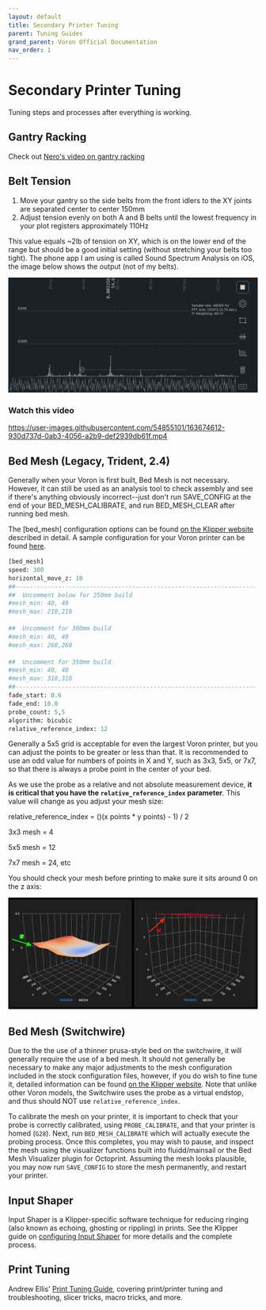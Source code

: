 ```yaml
---
layout: default
title: Secondary Printer Tuning
parent: Tuning Guides
grand_parent: Voron Official Documentation
nav_order: 1
---
```


# Secondary Printer Tuning

Tuning steps and processes after everything is working.

## Gantry Racking

Check out [Nero's video on gantry racking](https://www.youtube.com/watch?v=cOn6u9kXvy0)

## Belt Tension

1. Move your gantry so the side belts from the front idlers to the XY joints are separated center to center 150mm
2. Adjust tension evenly on both A and B belts until the lowest frequency in your plot registers approximately 110Hz

This value equals ~2lb of tension on XY, which is on the lower end of the range but should be a good initial setting (without stretching your belts too tight). The phone app I am using is called Sound Spectrum Analysis on iOS, the image below shows the output (not of my belts).



![](./images/sound-spectrum-belt.jpg)

### Watch this video



https://user-images.githubusercontent.com/54855101/163674612-930d737d-0ab3-4056-a2b9-def2939db61f.mp4



## Bed Mesh (Legacy, Trident, 2.4)

Generally when your Voron is first built, Bed Mesh is not necessary. However, it can still be used as an analysis tool to check assembly and see if there's anything obviously incorrect--just don't run SAVE_CONFIG at the end of your BED_MESH_CALIBRATE, and run BED_MESH_CLEAR after running bed mesh.

The [bed_mesh] configuration options can be found [on the Klipper website](https://github.com/KevinOConnor/klipper/blob/master/docs/Bed_Mesh.md) described in detail. A sample configuration for your Voron printer can be found [here](https://github.com/VoronDesign/Voron-1/blob/328113babcdb4934c461beb82b7f3b4dbeeb7eb5/Firmware/klipper_configurations/SKR_1.4/Voron_1_SKR_14_Config.cfg#L464).

```python
[bed_mesh]
speed: 300
horizontal_move_z: 10
##--------------------------------------------------------------------
##	Uncomment below for 250mm build
#mesh_min: 40, 40
#mesh_max: 210,210

##	Uncomment for 300mm build
#mesh_min: 40, 40
#mesh_max: 260,260

##	Uncomment for 350mm build
#mesh_min: 40, 40
#mesh_max: 310,310
##--------------------------------------------------------------------
fade_start: 0.6
fade_end: 10.0
probe_count: 5,5
algorithm: bicubic
relative_reference_index: 12
```

Generally a 5x5 grid is acceptable for even the largest Voron printer, but you can adjust the points to be greater or less than that. It is recommended to use an odd value for numbers of points in X and Y, such as 3x3, 5x5, or 7x7, so that there is always a probe point in the center of your bed. 

As we use the probe as a relative and not absolute measurement device, **it is critical that you have the `relative_reference_index` parameter**. This value will change as you adjust your mesh size:

relative_reference_index = ()(x points * y points) - 1) / 2

3x3 mesh = 4

5x5 mesh = 12

7x7 mesh = 24, etc

You should check your mesh before printing to make sure it sits around 0 on the z axis:

![](./images/heightmap.png)

## Bed Mesh (Switchwire)
Due to the the use of a thinner prusa-style bed on the switchwire, it will generally require the use of a bed mesh. It should not generally be necessary to make any major adjustments to the mesh configuration included in the stock configuration files, however, if you do wish to fine tune it, detailed information can be found [on the Klipper website](https://github.com/KevinOConnor/klipper/blob/master/docs/Bed_Mesh.md). Note that unlike other Voron models, the Switchwire uses the probe as a virtual endstop, and thus should NOT use `relative_reference_index`.

To calibrate the mesh on your printer, it is important to check that your probe is correctly calibrated, using `PROBE_CALIBRATE`, and that your printer is homed (`G28`).  Next, run `BED_MESH_CALIBRATE` which will actually execute the probing process. Once this completes, you may wish to pause, and inspect the mesh using the visualizer functions built into fluidd/mainsail or the Bed Mesh Visualizer plugin for Octoprint.  Assuming the mesh looks plausible, you may now run `SAVE_CONFIG` to store the mesh permanently, and restart your printer.

## Input Shaper

Input Shaper is a Klipper-specific software technique for reducing ringing (also known as echoing, ghosting or rippling) in prints.  See the Klipper guide on [configuring Input Shaper](https://github.com/KevinOConnor/klipper/blob/master/docs/Resonance_Compensation.md) for more details and the complete process.

## Print Tuning

Andrew Ellis' [Print Tuning Guide](https://github.com/AndrewEllis93/Print-Tuning-Guide), covering print/printer tuning and troubleshooting, slicer tricks, macro tricks, and more.


